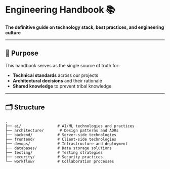 # Engineering Handbook 📚

**The definitive guide on technology stack, best practices, and engineering culture**

---

## 🌟 Purpose

This handbook serves as the single source of truth for:
- **Technical standards** across our projects
- **Architectural decisions** and their rationale
- **Shared knowledge** to prevent tribal knowledge

---

## 🗂️ Structure

```text
.
├── ai/                # AI/ML technologies and practices
├── architecture/       # Design patterns and ADRs
├── backend/           # Server-side technologies
├── frontend/          # Client-side technologies
├── devops/            # Infrastructure and deployment
├── databases/         # Data storage solutions
├── testing/           # Testing strategies
├── security/          # Security practices
└── workflow/          # Collaboration processes
```
